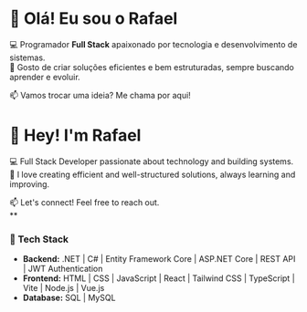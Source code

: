 # 👋 Olá! Eu sou o Rafael  

💻 Programador **Full Stack** apaixonado por tecnologia e desenvolvimento de sistemas.  
🚀 Gosto de criar soluções eficientes e bem estruturadas, sempre buscando aprender e evoluir.  

📫 Vamos trocar uma ideia? Me chama por aqui!  

# 👋 Hey! I'm Rafael  

💻 Full Stack Developer passionate about technology and building systems.  
🚀 I love creating efficient and well-structured solutions, always learning and improving.  

📫 Let's connect! Feel free to reach out.  
**

### 🔧 Tech Stack  
- **Backend:** .NET | C# | Entity Framework Core | ASP.NET Core | REST API | JWT Authentication  
- **Frontend:** HTML | CSS | JavaScript | React | Tailwind CSS | TypeScript | Vite | Node.js | Vue.js
- **Database:** SQL | MySQL  
